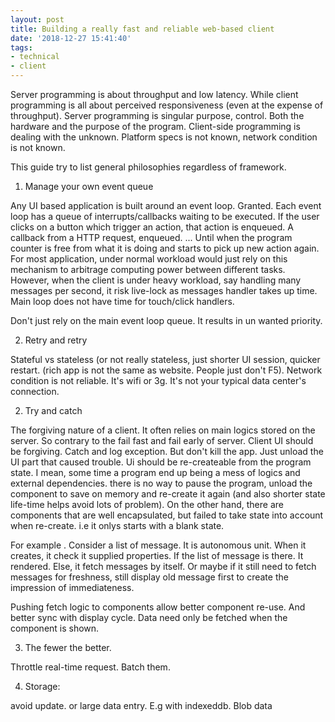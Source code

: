```yaml
---
layout: post
title: Building a really fast and reliable web-based client
date: '2018-12-27 15:41:40'
tags:
- technical
- client
---
```


Server programming is about throughput and low latency. While client programming is all about perceived responsiveness (even at the expense of throughput). Server programming is singular purpose, control. Both the hardware and the purpose of the program. Client-side programming is dealing with the unknown. Platform specs is not known, network condition is not known. 

This guide try to list general philosophies regardless of framework. 

1. Manage your own event queue

Any UI based application is built around an event loop. Granted. Each event loop has a queue of interrupts/callbacks waiting to be executed. If the user clicks on a button which trigger an action, that action is enqueued. A callback from a HTTP request, enqueued. ... Until when the program counter is free from what it is doing and starts to pick up new action again. For most application, under normal workload would just rely on this mechanism to arbitrage computing power between different tasks. However, when the client is under heavy workload, say handling many messages per second, it risk live-lock as messages handler takes up time. Main loop does not have time for touch/click handlers.

Don't just rely on the main event loop queue. It results in un wanted priority. 

2. Retry and retry

Stateful vs stateless (or not really stateless, just shorter UI session, quicker restart. (rich app is not the same as website. People just don't F5). Network condition is not reliable. It's wifi or 3g. It's not your typical data center's connection. 

2. Try and catch 

The forgiving nature of a client. It often relies on main logics stored on the server. So contrary to the fail fast and fail early of server. Client UI should be forgiving. Catch and log exception. But don't kill the app. Just unload the UI part that caused trouble. Ui should be re-createable from the program state. I mean, some time a program end up being a mess of logics and external dependencies. there is no way to pause the program, unload the component to save on memory and re-create it again (and also shorter state life-time helps avoid lots of problem). On the other hand, there are components that are well encapsulated, but failed to take state into account when re-create. i.e it onlys starts with a blank state. 

For example . Consider a list of message. It is autonomous unit. When it creates, it check it supplied properties. If the list of message is there. It rendered. Else, it fetch messages by itself. Or maybe if it still need to fetch messages for freshness, still display old message first to create the impression of immediateness. 

Pushing fetch logic to components allow better component re-use. And better sync with display cycle. Data need only be fetched when the component is shown.

3. The fewer the better. 

Throttle real-time request. Batch them. 

4. Storage:

avoid update. or large data entry. E.g with indexeddb. Blob data 